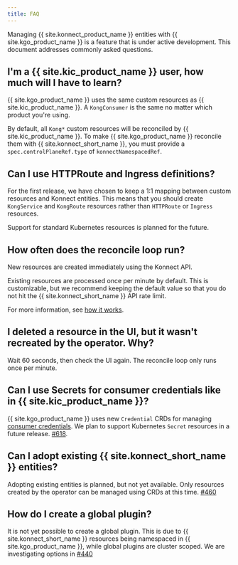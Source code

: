 ```yaml
---
title: FAQ
---
```


Managing {{ site.konnect_product_name }} entities with {{ site.kgo_product_name }} is a feature that is under active development. This document addresses commonly asked questions.

## I'm a {{ site.kic_product_name }} user, how much will I have to learn?

{{ site.kgo_product_name }} uses the same custom resources as {{ site.kic_product_name }}. A `KongConsumer` is the same no matter which product you're using.

By default, all `Kong*` custom resources will be reconciled by {{ site.kic_product_name }}. To make {{ site.kgo_product_name }} reconcile them with {{ site.konnect_short_name }}, you must provide a `spec.controlPlaneRef.type` of `konnectNamespacedRef`.

## Can I use HTTPRoute and Ingress definitions?

For the first release, we have chosen to keep a 1:1 mapping between custom resources and Konnect entities. This means that you should create `KongService` and `KongRoute` resources rather than `HTTPRoute` or `Ingress` resources.

Support for standard Kubernetes resources is planned for the future.

## How often does the reconcile loop run?

New resources are created immediately using the Konnect API.

Existing resources are processed once per minute by default. This is customizable, but we recommend keeping the default value so that you do not hit the {{ site.konnect_short_name }} API rate limit.

For more information, see [how it works](/gateway-operator/{{page.release}}/guides/konnect-entities/architecture/#how-it-works).

## I deleted a resource in the UI, but it wasn't recreated by the operator. Why?

Wait 60 seconds, then check the UI again. The reconcile loop only runs once per minute.

## Can I use Secrets for consumer credentials like in {{ site.kic_product_name }}?

{{ site.kgo_product_name }} uses new `Credential` CRDs for managing [consumer credentials](/gateway-operator/{{page.release}}/guides/konnect-entities/consumer-and-consumergroup/#associate-the-consumer-with-credentials). We plan to support Kubernetes `Secret` resources in a future release. [#618](https://github.com/Kong/gateway-operator/issues/618).

## Can I adopt existing {{ site.konnect_short_name }} entities?

Adopting existing entities is planned, but not yet available. Only resources created by the operator can be managed using CRDs at this time. [#460](https://github.com/Kong/gateway-operator/issues/460)

## How do I create a global plugin?

It is not yet possible to create a global plugin. This is due to {{ site.konnect_short_name }} resources being namespaced in {{ site.kgo_product_name }}, while global plugins are cluster scoped. We are investigating options in [#440](https://github.com/Kong/gateway-operator/issues/440)